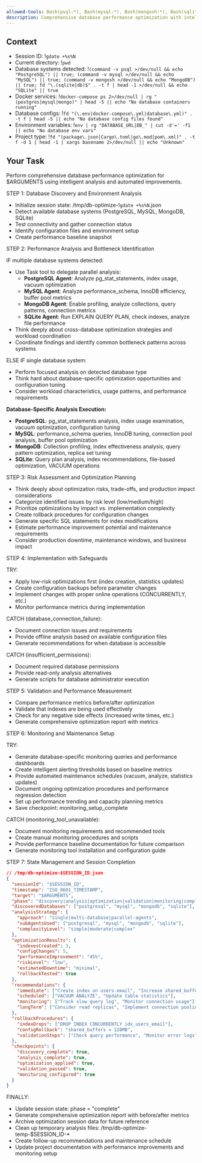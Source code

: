 ```yaml
---
allowed-tools: Bash(psql:*), Bash(mysql:*), Bash(mongosh:*), Bash(sqlite3:*), Read, Write, Task
description: Comprehensive database performance optimization with intelligent analysis and automated improvements
---
```


## Context

- Session ID: !`gdate +%s%N`
- Current directory: !`pwd`
- Database systems detected: !`(command -v psql >/dev/null && echo "PostgreSQL") || true; (command -v mysql >/dev/null && echo "MySQL") || true; (command -v mongosh >/dev/null && echo "MongoDB") || true; fd "\.(sqlite|db)$" . -t f | head -1 >/dev/null && echo "SQLite" || true`
- Docker services: !`docker-compose ps 2>/dev/null | rg "(postgres|mysql|mongo)" | head -5 || echo "No database containers running"`
- Database configs: !`fd "(\.env|docker-compose\.yml|database\.yml)" . -t f | head -5 || echo "No database config files found"`
- Environment variables: !`env | rg "DATABASE_URL|DB_" | cut -d'=' -f1 || echo "No database env vars"`
- Project type: !`fd "(package\.json|Cargo\.toml|go\.mod|pom\.xml)" . -t f -d 1 | head -1 | xargs basename 2>/dev/null || echo "Unknown"`

## Your Task

Perform comprehensive database performance optimization for $ARGUMENTS using intelligent analysis and automated improvements.

STEP 1: Database Discovery and Environment Analysis

- Initialize session state: /tmp/db-optimize-!`gdate +%s%N`.json
- Detect available database systems (PostgreSQL, MySQL, MongoDB, SQLite)
- Test connectivity and gather connection status
- Identify configuration files and environment setup
- Create performance baseline snapshot

STEP 2: Performance Analysis and Bottleneck Identification

IF multiple database systems detected:

- Use Task tool to delegate parallel analysis:
  - **PostgreSQL Agent**: Analyze pg_stat_statements, index usage, vacuum optimization
  - **MySQL Agent**: Analyze performance_schema, InnoDB efficiency, buffer pool metrics
  - **MongoDB Agent**: Enable profiling, analyze collections, query patterns, connection metrics
  - **SQLite Agent**: Run EXPLAIN QUERY PLAN, check indexes, analyze file performance
- Think deeply about cross-database optimization strategies and workload coordination
- Coordinate findings and identify common bottleneck patterns across systems

ELSE IF single database system:

- Perform focused analysis on detected database type
- Think hard about database-specific optimization opportunities and configuration tuning
- Consider workload characteristics, usage patterns, and performance requirements

**Database-Specific Analysis Execution:**

- **PostgreSQL**: pg_stat_statements analysis, index usage examination, vacuum optimization, configuration tuning
- **MySQL**: performance_schema queries, InnoDB tuning, connection pool analysis, buffer pool optimization
- **MongoDB**: Collection profiling, index effectiveness analysis, query pattern optimization, replica set tuning
- **SQLite**: Query plan analysis, index recommendations, file-based optimization, VACUUM operations

STEP 3: Risk Assessment and Optimization Planning

- Think deeply about optimization risks, trade-offs, and production impact considerations
- Categorize identified issues by risk level (low/medium/high)
- Prioritize optimizations by impact vs. implementation complexity
- Create rollback procedures for configuration changes
- Generate specific SQL statements for index modifications
- Estimate performance improvement potential and maintenance requirements
- Consider production downtime, maintenance windows, and business impact

STEP 4: Implementation with Safeguards

TRY:

- Apply low-risk optimizations first (index creation, statistics updates)
- Create configuration backups before parameter changes
- Implement changes with proper online operations (CONCURRENTLY, etc.)
- Monitor performance metrics during implementation

CATCH (database_connection_failure):

- Document connection issues and requirements
- Provide offline analysis based on available configuration files
- Generate recommendations for when database is accessible

CATCH (insufficient_permissions):

- Document required database permissions
- Provide read-only analysis alternatives
- Generate scripts for database administrator execution

STEP 5: Validation and Performance Measurement

- Compare performance metrics before/after optimization
- Validate that indexes are being used effectively
- Check for any negative side effects (increased write times, etc.)
- Generate comprehensive optimization report with metrics

STEP 6: Monitoring and Maintenance Setup

TRY:

- Generate database-specific monitoring queries and performance dashboards
- Create intelligent alerting thresholds based on baseline metrics
- Provide automated maintenance schedules (vacuum, analyze, statistics updates)
- Document ongoing optimization procedures and performance regression detection
- Set up performance trending and capacity planning metrics
- Save checkpoint: monitoring_setup_complete

CATCH (monitoring_tool_unavailable):

- Document monitoring requirements and recommended tools
- Create manual monitoring procedures and scripts
- Provide performance baseline documentation for future comparison
- Generate monitoring tool installation and configuration guide

STEP 7: State Management and Session Completion

```json
// /tmp/db-optimize-$SESSION_ID.json
{
  "sessionId": "$SESSION_ID",
  "timestamp": "ISO_8601_TIMESTAMP",
  "target": "$ARGUMENTS",
  "phase": "discovery|analysis|optimization|validation|monitoring|complete",
  "discoveredDatabases": ["postgresql", "mysql", "mongodb", "sqlite"],
  "analysisStrategy": {
    "approach": "single|multi-database|parallel-agents",
    "subAgentsUsed": ["postgresql", "mysql", "mongodb", "sqlite"],
    "complexityLevel": "simple|moderate|complex"
  },
  "optimizationResults": {
    "indexesCreated": 3,
    "configChanges": 5,
    "performanceImprovement": "45%",
    "riskLevel": "low",
    "estimatedDowntime": "minimal",
    "rollbackTested": true
  },
  "recommendations": {
    "immediate": ["Create index on users.email", "Increase shared_buffers"],
    "scheduled": ["VACUUM ANALYZE", "Update table statistics"],
    "monitoring": ["Track slow query log", "Monitor connection usage"],
    "longTerm": ["Consider read replicas", "Implement connection pooling"]
  },
  "rollbackProcedures": {
    "indexDrops": ["DROP INDEX CONCURRENTLY idx_users_email"],
    "configRollback": "shared_buffers = 128MB",
    "validationSteps": ["Check query performance", "Monitor error logs"]
  },
  "checkpoints": {
    "discovery_complete": true,
    "analysis_complete": true,
    "optimization_applied": true,
    "validation_passed": true,
    "monitoring_configured": true
  }
}
```

FINALLY:

- Update session state: phase = "complete"
- Generate comprehensive optimization report with before/after metrics
- Archive optimization session data for future reference
- Clean up temporary analysis files: /tmp/db-optimize-temp-$SESSION_ID-*
- Create follow-up recommendations and maintenance schedule
- Update project documentation with performance improvements and monitoring setup
